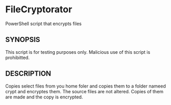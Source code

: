 # FileCryptorator
PowerShell script that encrypts files    

## SYNOPSIS 
This script is for testing purposes only. Malicious use of this script is prohibitted. 

## DESCRIPTION
Copies  select files from you home foler and copies them to a folder nameed crypt and encryptes them. The source files are not altered. Copies of them are made and the copy is encrypted. 


